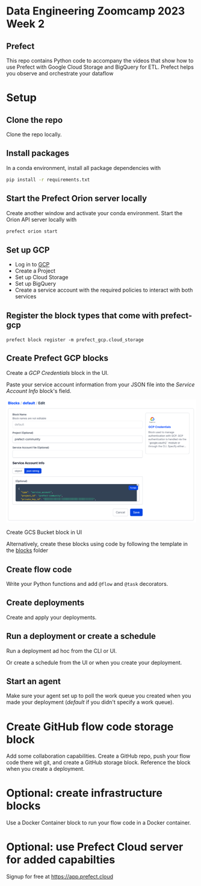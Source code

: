 # Data Engineering Zoomcamp 2023 Week 2 
## Prefect

This repo contains Python code to accompany the videos that show how to use Prefect with Google Cloud Storage and BigQuery for ETL. Prefect helps you observe and orchestrate your dataflow

# Setup

## Clone the repo

Clone the repo locally.

## Install packages

In a conda environment, install all package dependencies with 

```bash
pip install -r requirements.txt
```
## Start the Prefect Orion server locally

Create another window and activate your conda environment. Start the Orion API server locally with 

```bash
prefect orion start
```

## Set up GCP 

- Log in to [GCP](https://cloud.google.com/)
- Create a Project
- Set up Cloud Storage
- Set up BigQuery
- Create a service account with the required policies to interact with both services

## Register the block types that come with prefect-gcp

`prefect block register -m prefect_gcp.cloud_storage`

## Create Prefect GCP blocks

Create a *GCP Credentials* block in the UI.

Paste your service account information from your JSON file into the *Service Account Info* block's field.

![img.png](images/img.png)

Create GCS Bucket block in UI 

Alternatively, create these blocks using code by following the template in the [blocks](./blocks/) folder

## Create flow code

Write your Python functions and add `@flow` and `@task` decorators.

## Create deployments

Create and apply your deployments.

## Run a deployment or create a schedule

Run a deployment ad hoc from the CLI or UI.

Or create a schedule from the UI or when you create your deployment.

## Start an agent

Make sure your agent set up to poll the work queue you created when you made your deployment (*default* if you didn't specify a work queue).

# Create GitHub flow code storage block

Add some collaboration capabilities. Create a GitHub repo, push your flow code there wit git, and create a GitHub storage block. Reference the block when you create a deployment.

# Optional: create infrastructure blocks

Use a Docker Container block to run your flow code in a Docker container.

# Optional: use Prefect Cloud server for added capabilties
Signup for free at https://app.prefect.cloud
